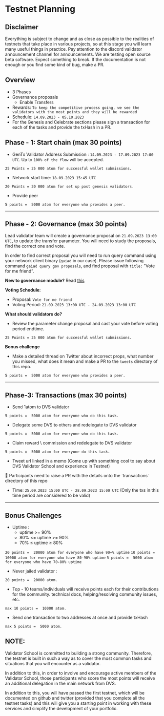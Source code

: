 # **Testnet Planning**

## **Disclaimer**

Everything is subject to change and as close as possible to the realities of testnets that take place in various projects, so at this stage you will learn many useful things in practice. Pay attention to the discord validator announcement channel for announcements. We are testing open source beta software. Expect something to break. If the documentation is not enough or you find some kind of bug, make a PR.

## **Overview**

- 3 Phases
- Governance proposals
    - Enable Transfers
- Rewards: `To keep the competitive process going, we see the validators with the most points and they will be rewarded`
- Schedule: `14.09.2023 - 05.10.2023`
- For the Genesis and Celebrate sections please sign a transaction for each of the tasks and provide the txHash in a PR.

## **Phase - 1: Start chain (max 30 points)**

- GenTx Validator Address Submission : `14.09.2023 - 17.09.2023 17:00 UTC`. Up to `100% of the flow` will be accepted.

 `25 Points = 25 000 atom for successful wallet submissions.`

- Network start time:  `18.09.2023 15:45 UTC`

`20 Points = 20 000 atom for set up post genesis validators.`

- Provide peer

`5 points =  5000 atom for everyone who provides a peer.`

---

## **Phase - 2: Governance (max 30 points)**

Lead validator team will create a governance proposal on `21.09.2023 13:00 UTC`, to update the transfer parameter. You will need to study the proposals, find the correct one and vote.

In order to find correct proposal you will need to run query command using your network client binary (`gaiad` in our case). Please issue following command `gaiad query gov proposals`, and find proposal with `title:` ”Vote for me friend”.

**New to governance module?** Read [this](https://docs.cosmos.network/main/modules/gov)

**Voting Schedule:**

- Proposal: `Vote for me friend`
- Voting Period: `21.09.2023 13:00 UTC - 24.09.2023 13:00 UTC`

**What should validators do?**

- Review the parameter change proposal and cast your vote before voting period endtime.

`25 Points = 25 000 atom for successful wallet submissions.`

**Bonus challenge**

- Make a detailed thread on Twitter about incorrect props, what number you missed, what does it mean and make a PR to the `tweets` directory of this repo.

`5 points =  5000 atom for everyone who provides a peer.`

---

## **Phase-3: Transactions (max 30 points)**

- Send 1atom to DVS validator

`5 points =  5000 atom for everyone who do this task.`

- Delegate some DVS to others and redelegate to DVS validator

`5 points =  5000 atom for everyone who do this task.`

- Claim reward \ commission and redelegate to DVS validator

`5 points =  5000 atom for everyone do this task.`

- Tweet url linked in a memo (Come up with something cool to say about DVS Validator School and experience in Testnet)

<aside>
📌 Participants need to raise a PR with the details onto the `transactions` directory of this repo

- Time: `25.09.2023 15:00 UTC - 28.09.2023 15:00 UTC`
(Only the txs in this time period are considered to be valid)
</aside>

---

## **Bonus Challenges**

- Uptime :
    - uptime >= 90%
    - 80% <= uptime >= 90%
    - 70% ≤ uptime ≥ 80%

`20 points =  20000 atom for everyone who have 90+% uptime`
`10 points =  10000 atom for everyone who have 80-90% uptime`
`5 points =  5000 atom for everyone who have 70-80% uptime`

- Never jailed validator :

`20 points =  20000 atom.`

- Top - 10 teams/individuals will receive points each for their contributions for the community. technical docs, helping/resolving community issues, etc.

`max 10 points =  10000 atom.`

- Send one transaction to two addresses at once and provide txHash

`max 5 points =  5000 atom.`

## **NOTE:**

Validator School is committed to building a strong community. Therefore, the testnet is built in such a way as to cover the most common tasks and situations that you will encounter as a validator.

In addition to this, in order to involve and encourage active members of the Validator School, those participants who score the most points will receive an additional delegation in the main network from DVS.

In addition to this, you will have passed the first testnet, which will be documented on github and twitter (provided that you complete all the testnet tasks) and this will give you a starting point in working with these services and simplify the development of your portfolio.
